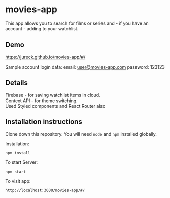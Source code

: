 # movies-app
This app allows you to search for films or series and - if you have an account - adding to your watchlist.

## Demo
https://jureck.github.io/movies-app/#/

Sample account login data:
email: user@movies-app.com
password: 123123

## Details
Firebase - for saving watchlist items in cloud.<br>
Context API - for theme switching.<br>
Used Styled components and React Router also

## Installation instructions 

Clone down this repository. You will need `node` and `npm` installed globally.  

Installation:

`npm install`  
  

To start Server:

`npm start`  

To visit app:

`http://localhost:3000/movies-app/#/` 
